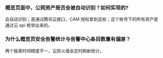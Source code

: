 ### 概览页面中，公网资产是否会被自动识别？如何实现的?
会自动识别；是通过腾讯云接口，CAM 授权拿到这些；这个账号下的所有资产是通过云 api 枚举出来的。

### 为什么概览页安全告警统计与告警中⼼条⽬数量有偏差？
两个报表时间精度不⼀，云防⽕墙会定时刷新统计。
